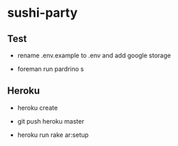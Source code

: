 sushi-party
============

## Test

+ rename .env.example to .env and add google storage

+ foreman run pardrino s


## Heroku

+ heroku create

+ git push heroku master

+ heroku run rake ar:setup
